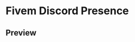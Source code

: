 <html>
  <head>
  </head>
  <body>
    <h1>Fivem Discord Presence</h1>
    <h2>Preview</h2>
    <blockquote class="imgur-embed-pub" lang="en" data-id="a/Le7DvLQ" data-context="false" ><a href="//imgur.com/a/Le7DvLQ"></a></blockquote><script async src="//s.imgur.com/min/embed.js" charset="utf-8"></script>
  </body>
</html>
